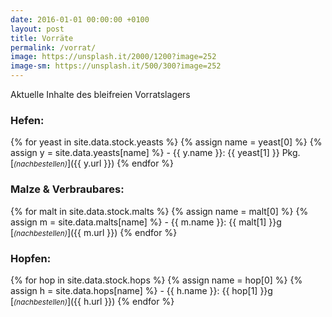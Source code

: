 ```yaml
---
date: 2016-01-01 00:00:00 +0100
layout: post
title: Vorräte
permalink: /vorrat/
image: https://unsplash.it/2000/1200?image=252
image-sm: https://unsplash.it/500/300?image=252
---
```


Aktuelle Inhalte des bleifreien Vorratslagers

### Hefen:
{% for yeast in site.data.stock.yeasts %} {% assign name = yeast[0] %} {% assign y = site.data.yeasts[name] %} - {{ y.name }}: {{ yeast[1] }} Pkg. [<small>*(nachbestellen)*</small>]({{ y.url }})
{% endfor %}

### Malze & Verbraubares:
{% for malt in site.data.stock.malts %} {% assign name = malt[0] %} {% assign m = site.data.malts[name] %} - {{ m.name }}: {{ malt[1] }}g [<small>*(nachbestellen)*</small>]({{ m.url }})
{% endfor %}

### Hopfen:
{% for hop in site.data.stock.hops %} {% assign name = hop[0] %} {% assign h = site.data.hops[name] %} - {{ h.name }}: {{ hop[1] }}g [<small>*(nachbestellen)*</small>]({{ h.url }})
{% endfor %}
